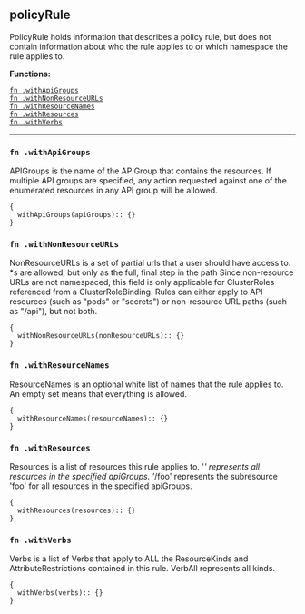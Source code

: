 
## policyRule
PolicyRule holds information that describes a policy rule, but does not contain information about who the rule applies to or which namespace the rule applies to.

**Functions:**

[`fn .withApiGroups`](#fn-withapigroups)  
[`fn .withNonResourceURLs`](#fn-withnonresourceurls)  
[`fn .withResourceNames`](#fn-withresourcenames)  
[`fn .withResources`](#fn-withresources)  
[`fn .withVerbs`](#fn-withverbs)  

---


### `fn .withApiGroups`
APIGroups is the name of the APIGroup that contains the resources.  If multiple API groups are specified, any action requested against one of the enumerated resources in any API group will be allowed.
```jsonnet
{
  withApiGroups(apiGroups):: {}
}
```

### `fn .withNonResourceURLs`
NonResourceURLs is a set of partial urls that a user should have access to.  *s are allowed, but only as the full, final step in the path Since non-resource URLs are not namespaced, this field is only applicable for ClusterRoles referenced from a ClusterRoleBinding. Rules can either apply to API resources (such as "pods" or "secrets") or non-resource URL paths (such as "/api"),  but not both.
```jsonnet
{
  withNonResourceURLs(nonResourceURLs):: {}
}
```

### `fn .withResourceNames`
ResourceNames is an optional white list of names that the rule applies to.  An empty set means that everything is allowed.
```jsonnet
{
  withResourceNames(resourceNames):: {}
}
```

### `fn .withResources`
Resources is a list of resources this rule applies to.  '*' represents all resources in the specified apiGroups. '*/foo' represents the subresource 'foo' for all resources in the specified apiGroups.
```jsonnet
{
  withResources(resources):: {}
}
```

### `fn .withVerbs`
Verbs is a list of Verbs that apply to ALL the ResourceKinds and AttributeRestrictions contained in this rule.  VerbAll represents all kinds.
```jsonnet
{
  withVerbs(verbs):: {}
}
```

